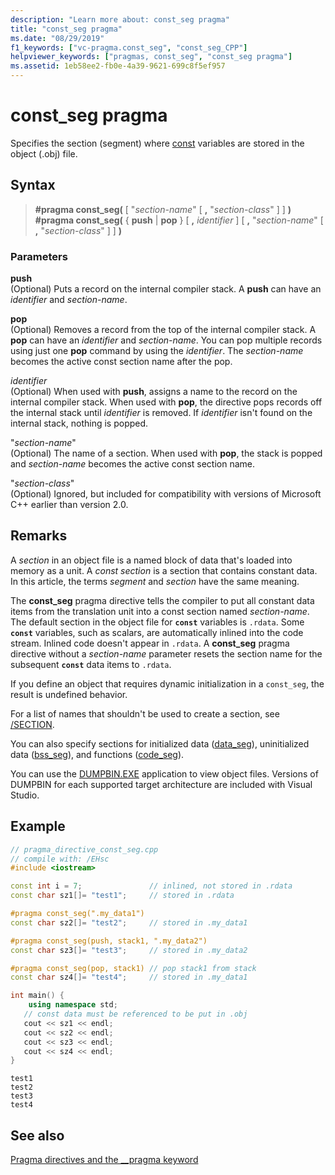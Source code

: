 ```yaml
---
description: "Learn more about: const_seg pragma"
title: "const_seg pragma"
ms.date: "08/29/2019"
f1_keywords: ["vc-pragma.const_seg", "const_seg_CPP"]
helpviewer_keywords: ["pragmas, const_seg", "const_seg pragma"]
ms.assetid: 1eb58ee2-fb0e-4a39-9621-699c8f5ef957
---
```

# const_seg pragma

Specifies the section (segment) where [const](../cpp/const-cpp.md) variables are stored in the object (.obj) file.

## Syntax

> **#pragma const_seg(** [ "*section-name*" [ **,** "*section-class*" ] ] **)**\
> **#pragma const_seg(** { **push** | **pop** } [ **,** *identifier* ] [ **,** "*section-name*" [ **,** "*section-class*" ] ] **)**

### Parameters

**push**\
(Optional) Puts a record on the internal compiler stack. A **push** can have an *identifier* and *section-name*.

**pop**\
(Optional) Removes a record from the top of the internal compiler stack. A **pop** can have an *identifier* and *section-name*. You can pop multiple records using just one **pop** command by using the *identifier*. The *section-name* becomes the active const section name after the pop.

*identifier*\
(Optional) When used with **push**, assigns a name to the record on the internal compiler stack. When used with **pop**, the directive pops records off the internal stack until *identifier* is removed. If *identifier* isn't found on the internal stack, nothing is popped.

"*section-name*"\
(Optional) The name of a section. When used with **pop**, the stack is popped and *section-name* becomes the active const section name.

"*section-class*"\
(Optional) Ignored, but included for compatibility with versions of Microsoft C++ earlier than version 2.0.

## Remarks

A *section* in an object file is a named block of data that's loaded into memory as a unit. A *const section* is a section that contains constant data. In this article, the terms *segment* and *section* have the same meaning.

The **const_seg** pragma directive tells the compiler to put all constant data items from the translation unit into a const section named *section-name*. The default section in the object file for **`const`** variables is `.rdata`. Some **`const`** variables, such as scalars, are automatically inlined into the code stream. Inlined code doesn't appear in `.rdata`. A **const_seg** pragma directive without a *section-name* parameter resets the section name for the subsequent **`const`** data items to `.rdata`.

If you define an object that requires dynamic initialization in a `const_seg`, the result is undefined behavior.

For a list of names that shouldn't be used to create a section, see [/SECTION](../build/reference/section-specify-section-attributes.md).

You can also specify sections for initialized data ([data_seg](../preprocessor/data-seg.md)), uninitialized data ([bss_seg](../preprocessor/bss-seg.md)), and functions ([code_seg](../preprocessor/code-seg.md)).

You can use the [DUMPBIN.EXE](../build/reference/dumpbin-command-line.md) application to view object files. Versions of DUMPBIN for each supported target architecture are included with Visual Studio.

## Example

```cpp
// pragma_directive_const_seg.cpp
// compile with: /EHsc
#include <iostream>

const int i = 7;               // inlined, not stored in .rdata
const char sz1[]= "test1";     // stored in .rdata

#pragma const_seg(".my_data1")
const char sz2[]= "test2";     // stored in .my_data1

#pragma const_seg(push, stack1, ".my_data2")
const char sz3[]= "test3";     // stored in .my_data2

#pragma const_seg(pop, stack1) // pop stack1 from stack
const char sz4[]= "test4";     // stored in .my_data1

int main() {
    using namespace std;
   // const data must be referenced to be put in .obj
   cout << sz1 << endl;
   cout << sz2 << endl;
   cout << sz3 << endl;
   cout << sz4 << endl;
}
```

```Output
test1
test2
test3
test4
```

## See also

[Pragma directives and the __pragma keyword](../preprocessor/pragma-directives-and-the-pragma-keyword.md)
